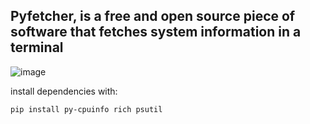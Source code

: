 Pyfetcher, is a free and open source piece of software that fetches system information in a terminal
---
![image](https://github.com/colebolebole/pyfetcher/assets/88512222/92cc07a9-adc7-49dd-8b76-e45f9a9a4dc0)

install dependencies with:
```
pip install py-cpuinfo rich psutil

